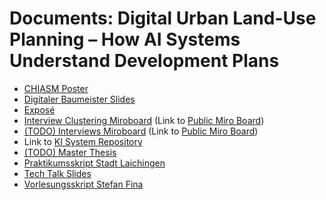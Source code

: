 # Documents: Digital Urban Land-Use Planning – How AI Systems Understand Development Plans

* [CHIASM Poster](documents/CHIASM_Poster-Michael_Schwarz-240421.pdf)
* [Digitaler Baumeister Slides](documents/THA_Digitaler_Baumeister-Michael_Schwarz-11062024.pdf)
* [Exposé](documents/Exposé-Michael_Schwarz.pdf)
* [Interview Clustering Miroboard](documents/Interview_Clustering_Miro_Board-Michael_Schwarz.pdf) (Link to [Public Miro Board](https://miro.com/app/board/uXjVK5dIEKM=/?share_link_id=19650467674))
* [(TODO) Interviews Miroboard](TODO) (Link to [Public Miro Board](https://miro.com/app/board/uXjVK5cSCbc=/?share_link_id=692471362957))
* Link to [KI System Repository](https://github.com/schwamic/digital-urban-land-use-planning)
* [(TODO) Master Thesis](TODO)
* [Praktikumsskript Stadt Laichingen](documents/Praktikumskript-Stadt_Laichingen.pdf)
* [Tech Talk Slides](documents/Tech_Talk-Michael_Schwarz-10042024.pdf)
* [Vorlesungsskript Stefan Fina](documents/Vorlesungsskript-Stefan-Fina.pdf)
